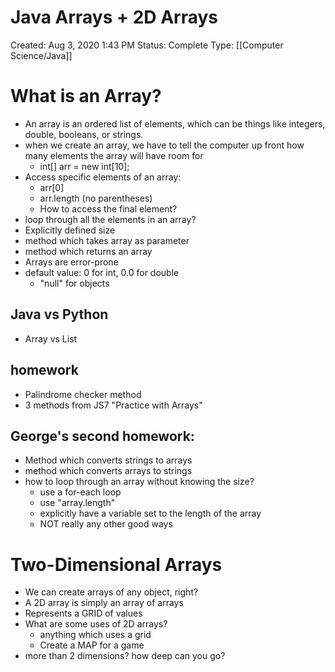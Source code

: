 # Java Arrays + 2D Arrays

Created: Aug 3, 2020 1:43 PM
Status: Complete
Type: [[Computer Science/Java]]

# What is an Array?

- An array is an ordered list of elements, which can be things like integers, double, booleans, or strings.
- when we create an array, we have to tell the computer up front how many elements the array will have room for
    - int[] arr = new int[10];
- Access specific elements of an array:
    - arr[0]
    - arr.length (no parentheses)
    - How to access the final element?
- loop through all the elements in an array?
- Explicitly defined size
- method which takes array as parameter
- method which returns an array
- Arrays are error-prone
- default value: 0 for int, 0.0 for double
    - "null" for objects

## Java vs Python

- Array vs List

## homework

- Palindrome checker method
- 3 methods from JS7 "Practice with Arrays"

## George's second homework:

- Method which converts strings to arrays
- method which converts arrays to strings
- how to loop through an array without knowing the size?
    - use a for-each loop
    - use "array.length"
    - explicitly have a variable set to the length of the array
    - NOT really any other good ways

# Two-Dimensional Arrays

- We can create arrays of any object, right?
- A 2D array is simply an array of arrays
- Represents a GRID of values
- What are some uses of 2D arrays?
    - anything which uses a grid
    - Create a MAP for a game
- more than 2 dimensions? how deep can you go?